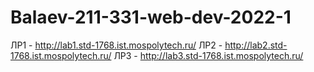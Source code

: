 # Balaev-211-331-web-dev-2022-1
ЛР1 - http://lab1.std-1768.ist.mospolytech.ru/
ЛР2 - http://lab2.std-1768.ist.mospolytech.ru/
ЛР3 - http://lab3.std-1768.ist.mospolytech.ru/
